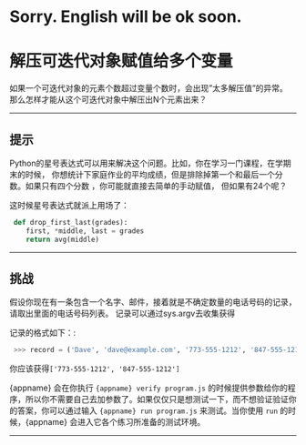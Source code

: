 # **Sorry. English will be ok soon.**

# 解压可迭代对象赋值给多个变量

如果一个可迭代对象的元素个数超过变量个数时，会出现”太多解压值”的异常。 那么怎样才能从这个可迭代对象中解压出N个元素出来？

----------------------------------------------------------------------
## 提示

Python的星号表达式可以用来解决这个问题。比如，你在学习一门课程，在学期末的时候，
 你想统计下家庭作业的平均成绩，但是排除掉第一个和最后一个分数。如果只有四个分数
 ，你可能就直接去简单的手动赋值， 但如果有24个呢？

这时候星号表达式就派上用场了：	

```python
 def drop_first_last(grades):
 	first, *middle, last = grades
 	return avg(middle)
```

----------------------------------------------------------------------
## 挑战
假设你现在有一条包含一个名字、邮件，接着就是不确定数量的电话号码的记录，请取出里面的电话号码列表。
记录可以通过sys.argv去收集获得

记录的格式如下：:
```python
 >>> record = ('Dave', 'dave@example.com', '773-555-1212', '847-555-1212')
```

你应该获得`['773-555-1212', '847-555-1212']`

{appname} 会在你执行 `{appname} verify program.js` 的时候提供参数给你的程序，所以你不需要自己去加参数了。如果仅仅只是想测试一下，而不想验证验证你的答案，你可以通过输入 `{appname} run program.js` 来测试。当你使用 `run` 的时候，{appname} 会进入它各个练习所准备的测试环境。

----------------------------------------------------------------------

